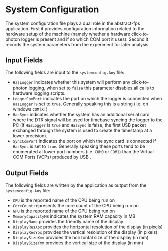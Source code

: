 # System Configuration
The system configuration file plays a dual role in the abstract-fps application. First it provides configuration information related to the hardware setup of the machine (namely whether a hardware click-to-photon logger is present and if so which COM port it uses). Second it records the system parameters from the experiment for later analysis.

## Input Fields
The following fields are input to the `systemconfig.Any` file:

* `HasLogger` indicates whether this system will perform any click-to-photon logging, when set to `false` this parameter disables all calls to hardware logging scripts.
* `LoggerComPort` indicates the port on which the logger is connected when `HasLogger` is set to `true`. Generally speaking this is a string (i.e. on windows `COM[X]`)
* `HasSync` indicates whether the system has an additional serial card where the DTR signal will be used for timebase syncing the logger to the PC (if `HasLogger` is `true` and `HasSync` is false, the first USB packet exchanged through the system is used to create the timestamp at a lower precision).
* `SyncComPort` indicates the port on which the sync card is connected if `HasSync` is set to `true`. Generally speaking these ports tend to be enumerated at lower port numbers (i.e. `COM0` or `COM1`) than the Virtual COM Ports (VCPs) produced by USB .

## Output Fields
The following fields are written by the application as output from the `systemconfig.Any` file:

* `CPU` is the reported name of the CPU being run on
* `CoreCount` represents the core count of the CPU being run on
* `GPU` is the reported name of the GPU being run on
* `MemoryCapacityMB` indicates the system RAM capacity in MB
* `DisplayName` provides the friendly name of the display
* `DisplayResXpx` provides the horizontal resolution of the display (in pixels)
* `DisplayResYpx` provides the vertical resolution of the display (in pixels)
* `DisplaySizeXmm` provides the horizontal size of the display (in mm)
* `DisplaySizeYmm` provides the vertical size of the display (in mm)
